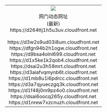 ﻿<table>
  <tr></tr>
  <tr><td colspan=2 align=center><img src="https://d264ttj1h5u3uv.cloudfront.net/Up/oGate.jpg" /></td></tr>
  <tr><td colspan=2 align=center>网门动态网址<br/>(最新)
<br>https://d264ttj1h5u3uv.cloudfront.net
<br/>
<br>https://d3w2s9ud03i8um.cloudfront.net
<br>https://dfgn94b2h1ogw.cloudfront.net
<br>https://d9bsa4olnl699.cloudfront.net
<br>https://d1x5ke1k2qob4.cloudfront.net
<br>https://dsai2u3h58mrt.cloudfront.net
<br>https://d3aiafvqmynb6t.cloudfront.net
<br>https://d1mb8u1i6pdrcc.cloudfront.net
<br>https://d3a7qyueczgq3k.cloudfront.net
<br>https://d1f48j0m9pz4o0.cloudfront.net
<br>https://dsai6oocq265y.cloudfront.net
<br>https://d1nrew7xzcnuzh.cloudfront.net
    </td>
  </tr>
</table>
